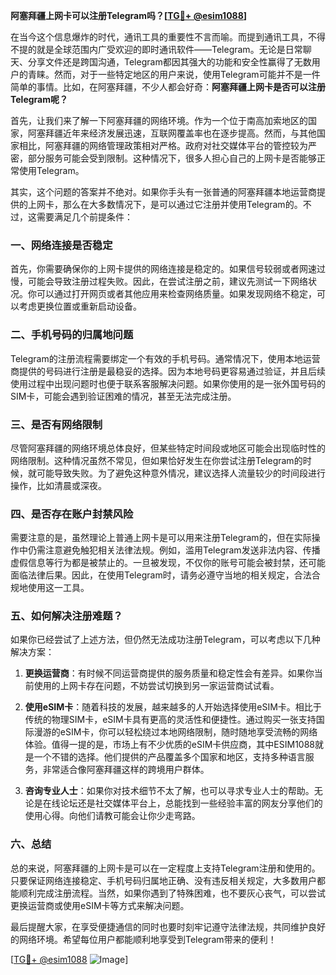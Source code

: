 **阿塞拜疆上网卡可以注册Telegram吗？[[TG💪+ @esim1088](https://t.me/s/esim1088)]**

在当今这个信息爆炸的时代，通讯工具的重要性不言而喻。而提到通讯工具，不得不提的就是全球范围内广受欢迎的即时通讯软件——Telegram。无论是日常聊天、分享文件还是跨国沟通，Telegram都因其强大的功能和安全性赢得了无数用户的青睐。然而，对于一些特定地区的用户来说，使用Telegram可能并不是一件简单的事情。比如，在阿塞拜疆，不少人都会好奇：**阿塞拜疆上网卡是否可以注册Telegram呢？**

首先，让我们来了解一下阿塞拜疆的网络环境。作为一个位于南高加索地区的国家，阿塞拜疆近年来经济发展迅速，互联网覆盖率也在逐步提高。然而，与其他国家相比，阿塞拜疆的网络管理政策相对严格。政府对社交媒体平台的管控较为严密，部分服务可能会受到限制。这种情况下，很多人担心自己的上网卡是否能够正常使用Telegram。

其实，这个问题的答案并不绝对。如果你手头有一张普通的阿塞拜疆本地运营商提供的上网卡，那么在大多数情况下，是可以通过它注册并使用Telegram的。不过，这需要满足几个前提条件：

### 一、网络连接是否稳定

首先，你需要确保你的上网卡提供的网络连接是稳定的。如果信号较弱或者网速过慢，可能会导致注册过程失败。因此，在尝试注册之前，建议先测试一下网络状况。你可以通过打开网页或者其他应用来检查网络质量。如果发现网络不稳定，可以考虑更换位置或重新启动设备。

### 二、手机号码的归属地问题

Telegram的注册流程需要绑定一个有效的手机号码。通常情况下，使用本地运营商提供的号码进行注册是最稳妥的选择。因为本地号码更容易通过验证，并且后续使用过程中出现问题时也便于联系客服解决问题。如果你使用的是一张外国号码的SIM卡，可能会遇到验证困难的情况，甚至无法完成注册。

### 三、是否有网络限制

尽管阿塞拜疆的网络环境总体良好，但某些特定时间段或地区可能会出现临时性的网络限制。这种情况虽然不常见，但如果恰好发生在你尝试注册Telegram的时候，就可能导致失败。为了避免这种意外情况，建议选择人流量较少的时间段进行操作，比如清晨或深夜。

### 四、是否存在账户封禁风险

需要注意的是，虽然理论上普通上网卡是可以用来注册Telegram的，但在实际操作中仍需注意避免触犯相关法律法规。例如，滥用Telegram发送非法内容、传播虚假信息等行为都是被禁止的。一旦被发现，不仅你的账号可能会被封禁，还可能面临法律后果。因此，在使用Telegram时，请务必遵守当地的相关规定，合法合规地使用这一工具。

### 五、如何解决注册难题？

如果你已经尝试了上述方法，但仍然无法成功注册Telegram，可以考虑以下几种解决方案：

1. **更换运营商**：有时候不同运营商提供的服务质量和稳定性会有差异。如果你当前使用的上网卡存在问题，不妨尝试切换到另一家运营商试试看。
   
2. **使用eSIM卡**：随着科技的发展，越来越多的人开始选择使用eSIM卡。相比于传统的物理SIM卡，eSIM卡具有更高的灵活性和便捷性。通过购买一张支持国际漫游的eSIM卡，你可以轻松绕过本地网络限制，随时随地享受流畅的网络体验。值得一提的是，市场上有不少优质的eSIM卡供应商，其中ESIM1088就是一个不错的选择。他们提供的产品覆盖多个国家和地区，支持多种语言服务，非常适合像阿塞拜疆这样的跨境用户群体。

3. **咨询专业人士**：如果你对技术细节不太了解，也可以寻求专业人士的帮助。无论是在线论坛还是社交媒体平台上，总能找到一些经验丰富的网友分享他们的使用心得。向他们请教可能会让你少走弯路。

### 六、总结

总的来说，阿塞拜疆的上网卡是可以在一定程度上支持Telegram注册和使用的。只要保证网络连接稳定、手机号码归属地正确、没有违反相关规定，大多数用户都能顺利完成注册流程。当然，如果你遇到了特殊困难，也不要灰心丧气，可以尝试更换运营商或使用eSIM卡等方式来解决问题。

最后提醒大家，在享受便捷通信的同时也要时刻牢记遵守法律法规，共同维护良好的网络环境。希望每位用户都能顺利地享受到Telegram带来的便利！

[[TG💪+ @esim1088](https://t.me/s/esim1088) ![Image](https://i.postimg.cc/4NQfJmqS/Snipaste-2025-05-13-00-14-12.png)]